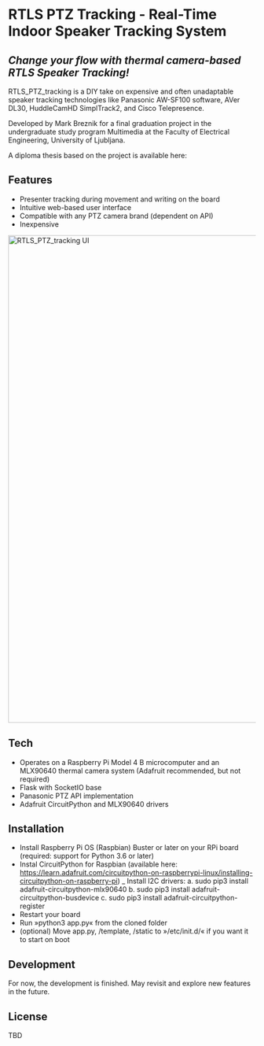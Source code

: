 # RTLS PTZ Tracking - Real-Time Indoor Speaker Tracking System

## _Change your flow with thermal camera-based RTLS Speaker Tracking!_

RTLS_PTZ_tracking is a DIY take on expensive and often unadaptable speaker tracking technologies like Panasonic AW-SF100 software, AVer DL30, HuddleCamHD SimplTrack2, and Cisco Telepresence. 

Developed by Mark Breznik for a final graduation project in the undergraduate study program Multimedia at the Faculty of Electrical Engineering, University of Ljubljana.

A diploma thesis based on the project is available here: 

## Features

- Presenter tracking during movement and writing on the board
- Intuitive web-based user interface
- Compatible with any PTZ camera brand (dependent on API)
- Inexpensive 
<img width="991" alt="RTLS_PTZ_tracking UI" src="https://user-images.githubusercontent.com/72226231/131320463-b5e1c7f9-6d3d-4ea7-a6d5-093cbbd97f8c.png">



## Tech

- Operates on a Raspberry Pi Model 4 B microcomputer and an MLX90640 thermal camera system (Adafruit recommended, but not required)
- Flask with SocketIO base
- Panasonic PTZ API implementation
- Adafruit CircuitPython and MLX90640 drivers


## Installation

- Install Raspberry Pi OS (Raspbian) Buster or later on your RPi board (required: support for Python 3.6 or later)
- Instal CircuitPython for Raspbian (available here: https://learn.adafruit.com/circuitpython-on-raspberrypi-linux/installing-circuitpython-on-raspberry-pi)
_ Install I2C drivers:
a.	sudo pip3 install adafruit-circuitpython-mlx90640
b.	sudo pip3 install adafruit-circuitpython-busdevice
c.	sudo pip3 install adafruit-circuitpython-register
- Restart your board
- Run »python3 app.py« from the cloned folder
- (optional) Move app.py, /template, /static to »/etc/init.d/« if you want it to start on boot



## Development

For now, the development is finished. May revisit and explore new features in the future.

## License
TBD
